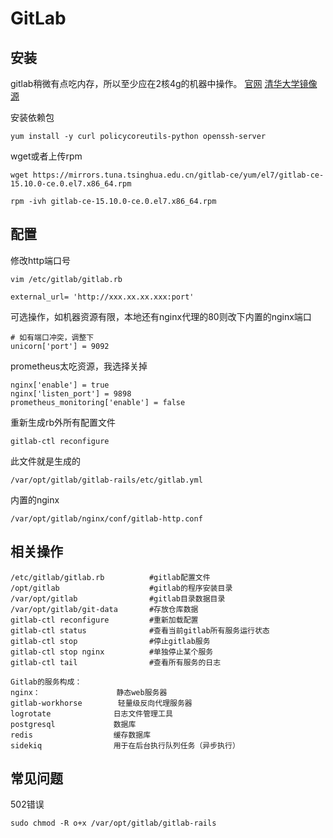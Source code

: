 # GitLab

## 安装
gitlab稍微有点吃内存，所以至少应在2核4g的机器中操作。
[官网](https://about.gitlab.com/)
[清华大学镜像源](https://mirrors.tuna.tsinghua.edu.cn/gitlab-ce/yum/)

安装依赖包
```shell
yum install -y curl policycoreutils-python openssh-server  
```

wget或者上传rpm
```shell
wget https://mirrors.tuna.tsinghua.edu.cn/gitlab-ce/yum/el7/gitlab-ce-15.10.0-ce.0.el7.x86_64.rpm
```

```shell
rpm -ivh gitlab-ce-15.10.0-ce.0.el7.x86_64.rpm
```

## 配置

修改http端口号
```shell
vim /etc/gitlab/gitlab.rb

external_url= 'http://xxx.xx.xx.xxx:port'
```

可选操作，如机器资源有限，本地还有nginx代理的80则改下内置的nginx端口
```shell
# 如有端口冲突，调整下
unicorn['port'] = 9092
```

prometheus太吃资源，我选择关掉
```shell
nginx['enable'] = true
nginx['listen_port'] = 9898
prometheus_monitoring['enable'] = false
```

重新生成rb外所有配置文件
```
gitlab-ctl reconfigure
```

此文件就是生成的
```shell
/var/opt/gitlab/gitlab-rails/etc/gitlab.yml
```

内置的nginx
```
/var/opt/gitlab/nginx/conf/gitlab-http.conf
```


## 相关操作
```shell
/etc/gitlab/gitlab.rb          #gitlab配置文件
/opt/gitlab                    #gitlab的程序安装目录
/var/opt/gitlab                #gitlab目录数据目录
/var/opt/gitlab/git-data       #存放仓库数据
gitlab-ctl reconfigure         #重新加载配置
gitlab-ctl status              #查看当前gitlab所有服务运行状态
gitlab-ctl stop                #停止gitlab服务
gitlab-ctl stop nginx          #单独停止某个服务
gitlab-ctl tail                #查看所有服务的日志

Gitlab的服务构成：
nginx：                 静态web服务器
gitlab-workhorse        轻量级反向代理服务器
logrotate              日志文件管理工具
postgresql             数据库
redis                  缓存数据库
sidekiq                用于在后台执行队列任务（异步执行）
```

## 常见问题
502错误
```shell
sudo chmod -R o+x /var/opt/gitlab/gitlab-rails
```